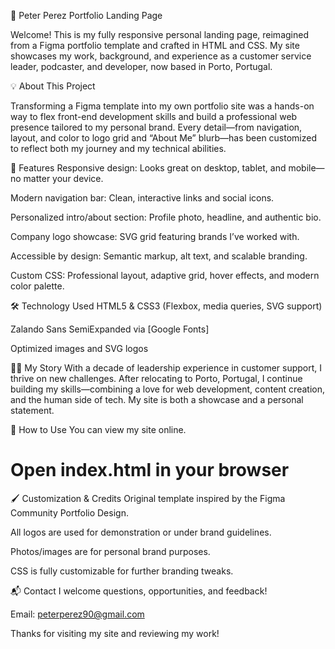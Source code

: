 🚀 Peter Perez Portfolio Landing Page

Welcome! This is my fully responsive personal landing page, reimagined from a Figma portfolio template and crafted in HTML and CSS. My site showcases my work, background, and experience as a customer service leader, podcaster, and developer, now based in Porto, Portugal.

💡 About This Project

Transforming a Figma template into my own portfolio site was a hands-on way to flex front-end development skills and build a professional web presence tailored to my personal brand. Every detail—from navigation, layout, and color to logo grid and “About Me” blurb—has been customized to reflect both my journey and my technical abilities.

🌟 Features
Responsive design: Looks great on desktop, tablet, and mobile—no matter your device.

Modern navigation bar: Clean, interactive links and social icons.

Personalized intro/about section: Profile photo, headline, and authentic bio.

Company logo showcase: SVG grid featuring brands I’ve worked with.

Accessible by design: Semantic markup, alt text, and scalable branding.

Custom CSS: Professional layout, adaptive grid, hover effects, and modern color palette.

🛠️ Technology Used
HTML5 & CSS3 (Flexbox, media queries, SVG support)

Zalando Sans SemiExpanded via [Google Fonts]

Optimized images and SVG logos

👨‍💻 My Story
With a decade of leadership experience in customer support, I thrive on new challenges. After relocating to Porto, Portugal, I continue building my skills—combining a love for web development, content creation, and the human side of tech. My site is both a showcase and a personal statement.

🚦 How to Use
You can view my site online.

# Open index.html in your browser

🖌️ Customization & Credits
Original template inspired by the Figma Community Portfolio Design.

All logos are used for demonstration or under brand guidelines.

Photos/images are for personal brand purposes.

CSS is fully customizable for further branding tweaks.

📬 Contact
I welcome questions, opportunities, and feedback!

Email: peterperez90@gmail.com

Thanks for visiting my site and reviewing my work!
